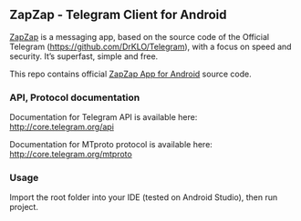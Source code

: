 ## ZapZap - Telegram Client for Android

[ZapZap](http://zapzapbr.mobi) is a messaging app, based on the source code of the Official Telegram (https://github.com/DrKLO/Telegram), with a focus on speed and security. It’s superfast, simple and free.

This repo contains official [ZapZap App for Android](https://play.google.com/store/apps/details?id=org.telegram.messenger.erick) source code.

### API, Protocol documentation

Documentation for Telegram API is available here: http://core.telegram.org/api

Documentation for MTproto protocol is available here: http://core.telegram.org/mtproto

### Usage

Import the root folder into your IDE (tested on Android Studio), then run project.

